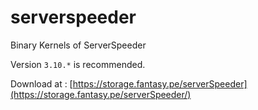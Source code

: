 # serverspeeder
Binary Kernels of ServerSpeeder

Version `3.10.*` is recommended.

Download at : [https://storage.fantasy.pe/serverSpeeder](https://storage.fantasy.pe/serverSpeeder/)
